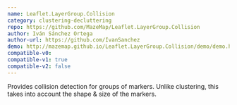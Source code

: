 ```yaml
---
name: Leaflet.LayerGroup.Collision
category: clustering-decluttering
repo: https://github.com/MazeMap/Leaflet.LayerGroup.Collision
author: Iván Sánchez Ortega
author-url: https://github.com/IvanSanchez
demo: http://mazemap.github.io/Leaflet.LayerGroup.Collision/demo/demo.html
compatible-v0:
compatible-v1: true
compatible-v2: false
---
```


Provides collision detection for groups of markers. Unlike clustering, this takes into account the shape &amp; size of the markers.
